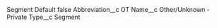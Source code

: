 <?xml version="1.0" encoding="UTF-8"?>
<CustomMetadata xmlns="http://soap.sforce.com/2006/04/metadata" xmlns:xsi="http://www.w3.org/2001/XMLSchema-instance" xmlns:xsd="http://www.w3.org/2001/XMLSchema">
    <label>Segment Default</label>
    <protected>false</protected>
    <values>
        <field>Abbreviation__c</field>
        <value xsi:type="xsd:string">OT</value>
    </values>
    <values>
        <field>Name__c</field>
        <value xsi:type="xsd:string">Other/Unknown - Private</value>
    </values>
    <values>
        <field>Type__c</field>
        <value xsi:type="xsd:string">Segment</value>
    </values>
</CustomMetadata>
